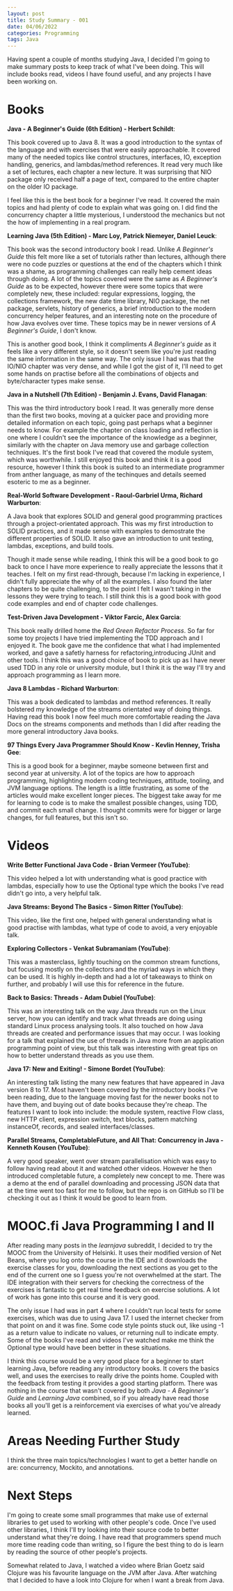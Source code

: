 ```yaml
---
layout: post
title: Study Summary - 001
date: 04/06/2022
categories: Programming
tags: Java
---
```


Having spent a couple of months studying Java, I decided I'm going to make summary posts to keep track of what I've been doing. This will include books read, videos I have found useful, and any projects I have been working on.

# Books

**Java - A Beginner's Guide (6th Edition) - Herbert Schildt**: 

This book covered up to Java 8. It was a good introduction to the syntax of the language and with exercises that were easily approachable. It covered many of the needed topics like control structures, interfaces, IO, exception handling, generics, and lambdas/method references.  It read very much like a set of lectures, each chapter a new lecture. It was surprising that NIO package only received half a page of text, compared to the entire chapter on the older IO package.

I feel like this is the best book for a beginner I've read. It covered the main topics and had plenty of code to explain what was going on.  I did find the concurrency chapter a little mysterious, I understood the mechanics but not the how of implementing in a real program.

**Learning Java (5th Edition) - Marc Loy, Patrick Niemeyer, Daniel Leuck**: 

This book was the second introductory book I read. Unlike *A Beginner's Guide* this felt more like a set of tutorials rather than lectures, although there were no code puzzles or questions at the end of the chapters which I think was a shame, as programming challenges can really help cement ideas through doing. A lot of the topics covered were the same as *A Beginner's Guide* as to be expected, however there were some topics that were completely new, these included: regular expressions, logging, the collections framework, the new date time library, NIO package, the net package, servlets, history of generics, a brief introduction to the modern concurrency helper features, and an interesting note on the procedure of how Java evolves over time.  These topics may be in newer versions of *A Beginner's Guide*, I don't know. 

This is another good book, I think it compliments *A Beginner's guide* as it feels like a very different style, so it doesn't seem like you're just reading the same information in the same way. The only issue I had was that the IO/NIO chapter was very dense, and while I got the gist of it, I'll need to get some hands on practise before all the combinations of objects and byte/character types make sense.
 
**Java in a Nutshell (7th Edition) - Benjamin J. Evans, David Flanagan**: 

This was the third introductory book I read. It was generally more dense than the first two books, moving at a quicker pace and providing more detailed information on each topic, going past perhaps what a beginner needs to know. For example the chapter on class loading and reflection is one where I couldn't see the importance of the knowledge as a beginner, similarly with the chapter on Java memory use and garbage collection techniques. It's the first book I've read that covered the module system, which was worthwhile. I still enjoyed this book and think it is a good resource, however I think this book is suited to an intermediate programmer from anther language, as many of the techinques and details seemed esoteric to me as a beginner. 

**Real-World Software Development - Raoul-Garbriel Urma, Richard Warburton**: 

A Java book that explores SOLID and general good programming practices through a project-orientated approach.  This was my first introduction to SOLID practices, and it made sense with examples to demostrate the different properties of SOLID. It also gave an introduction to unit testing, lambdas, exceptions, and build tools.

Though it made sense while reading, I think this will be a good book to go back to once I have more experience to really appreciate the lessons that it teaches. I felt on my first read-through, because I'm lacking in experience, I didn't fully appreciate the why of all the examples.  I also found the later chapters to be quite challenging, to the point I felt I wasn't taking in the lessons they were trying to teach. I still think this is a good book with good code examples and end of chapter code challenges.

**Test-Driven Java Development - Viktor Farcic, Alex Garcia**: 

This book really drilled home the *Red Green Refactor Process*. So far for some toy projects I have tried implementing the TDD approach and I enjoyed it. The book gave me the confidence that what I had implemented worked, and gave a safetly harness for refactoring,introducing JUnit and other tools. I think this was a good choice of book to pick up as I have never used TDD in any role or university module, but I think it is the way I'll try and approach programming as I learn more.

**Java 8 Lambdas - Richard Warburton**: 

This was a book dedicated to lambdas and method references. It really bolstered my knowledge of the streams orientated way of doing things. Having read this book I now feel much more comfortable reading the Java Docs on the streams components and methods than I did after reading the more general introductory Java books.

**97 Things Every Java Programmer Should Know - Kevlin Henney, Trisha Gee**: 

This is a good book for a beginner, maybe someone between first and second year at university. A lot of the topics are how to approach programming, highlighting modern coding techniques, attitude, tooling, and JVM language options. The length is a little frustrating, as some of the articles would make excellent longer pieces. The biggest take away for me for learning to code is to make the smallest possible changes, using TDD, and commit each small change. I thought commits were for bigger or large changes, for full features, but this isn't so.

# Videos

**Write Better Functional Java Code - Brian Vermeer (YouTube)**: 

This video helped a lot with understanding what is good practice with lambdas, especially how to use the Optional type which the books I've read didn't go into, a very helpful talk.

**Java Streams: Beyond The Basics - Simon Ritter (YouTube)**: 

This video, like the first one, helped with general understanding what is good practise with lambdas, what type of code to avoid, a very enjoyable talk.

**Exploring Collectors - Venkat Subramaniam (YouTube)**: 

This was a masterclass, lightly touching on the common stream functions, but focusing mostly on the collectors and the myriad ways in which they can be used. It is highly in-depth and had a lot of takeaways to think on further, and probably I will use this for reference in the future.

**Back to Basics: Threads - Adam Dubiel (YouTube)**: 

This was an interesting talk on the way Java threads run on the Linux server, how you can identify and track what threads are doing using standard Linux process analysing tools. It also touched on how Java threads are created and performance issues that may occur. I was looking for a talk that explained the use of threads in Java more from an application programming point of view, but this talk was interesting with great tips on how to better understand threads as you use them.

**Java 17: New and Exiting! - Simone Bordet (YouTube)**: 

An interesting talk listing the many new features that have appeared in Java version 8 to 17. Most haven't been covered by the introductory books I've been reading, due to the language moving fast for the newer books not to have them, and buying out of date books because they're cheap. The features I want to look into include: the module system, reactive Flow class, new HTTP client, expression switch, text blocks, pattern matching instanceOf, records, and sealed interfaces/classes.

**Parallel Streams, CompletableFuture, and All That: Concurrency in Java - Kenneth Kousen (YouTube)**: 

A very good speaker, went over stream parallelisation which was easy to follow having read about it and watched other videos. However he then introduced completable future, a completely new concept to me. There was a demo at the end of parallel downloading and processing JSON data that at the time went too fast for me to follow, but the repo is on GitHub so I'll be checking it out as I think it would be good to learn from.

# MOOC.fi Java Programming I and II

After reading many posts in the *learnjava* subreddit, I decided to try the MOOC from the University of Helsinki. It uses their modified version of Net Beans, where you log onto the course in the IDE and it downloads the exercise classes for you, downloading the next sections as you get to the end of the current one so I guess you're not overwhelmed at the start. The IDE integration with their servers for checking the correctness of the exercises is fantastic to get real time feedback on exercise solutions. A lot of work has gone into this course and it is very good.

The only issue I had was in part 4 where I couldn't run local tests for some exercises, which was due to using Java 17. I used the internet checker from that point on and it was fine. Some code style points stuck out, like using -1 as a return value to indicate no values, or returning null to indicate empty. Some of the books I've read and videos I've watched make me think the Optional type would have been better in these situations.

I think this course would be a very good place for a beginner to start learning Java, before reading any introductory books. It covers the basics well, and uses the exercises to really drive the points home. Coupled with the feedback from testing it provides a good starting platform. There was nothing in the course that wasn't covered by both *Java - A Beginner's Guide* and *Learning Java* combined, so if you already have read those books all you'll get is a reinforcement via exercises of what you've already learned.

# Areas Needing Further Study

I think the three main topics/technologies I want to get a better handle on are: concurrency, Mockito, and annotations. 

# Next Steps

I'm going to create some small programmes that make use of external libraries to get used to working with other people's code. Once I've used other libraries, I think I'll try looking into their source code to better understand what they're doing. I have read that programmers spend much more time reading code than writing, so I figure the best thing to do is learn by reading the source of other people's projects.

Somewhat related to Java, I watched a video where Brian Goetz said Clojure was his favourite language on the JVM after Java. After watching that I decided to have a look into Clojure for when I want a break from Java.